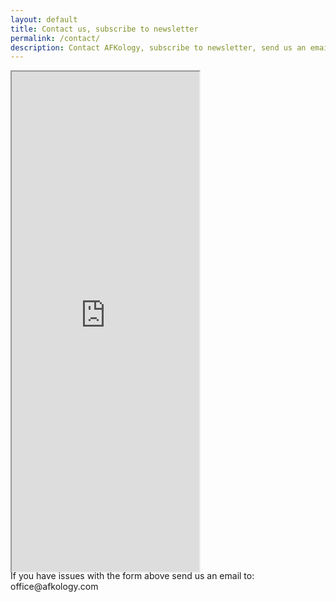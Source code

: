 ```yaml
---
layout: default
title: Contact us, subscribe to newsletter
permalink: /contact/
description: Contact AFKology, subscribe to newsletter, send us an email
---
```

<div class="ratio ratio-1x1" style="height: 800px;">
    <iframe scrolling="no" style="height: 800px;" src="https://us20.list-manage.com/contact-form?u=a5f5fcedb501461da7bb19809&form_id=edbc2927ceed7728323c8bdccba4f743" ></iframe>
</div>

<div class="text-center pt-4">
    If you have issues with the form above send us an email to: office@afkology.com
</div>